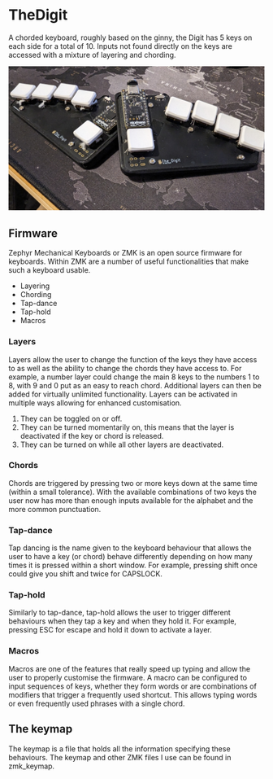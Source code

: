 # TheDigit
A chorded keyboard, roughly based on the ginny, the Digit has 5 keys on each side for a total of 10. Inputs not found directly on the keys are accessed with a mixture of layering and chording.

![The Digit](The_Digit.jpg)

## Firmware
Zephyr Mechanical Keyboards or ZMK is an open source firmware for keyboards. Within ZMK are a number of useful functionalities that make such a keyboard usable.
- Layering
- Chording
- Tap-dance
- Tap-hold
- Macros

### Layers
Layers allow the user to change the function of the keys they have access to as well as the ability to change the chords they have access to. For example, a number layer could change the main 8 keys to the numbers 1 to 8, with 9 and 0 put as an easy to reach chord. Additional layers can then be added for virtually unlimited functionality. Layers can be activated in multiple ways allowing for enhanced customisation.

1. They can be toggled on or off.
2. They can be turned momentarily on, this means that the layer is deactivated if the key or chord is released.
3. They can be turned on while all other layers are deactivated.

### Chords
Chords are triggered by pressing two or more keys down at the same time (within a small tolerance). With the available combinations of two keys the user now has more than enough inputs available for the alphabet and the more common punctuation.

### Tap-dance
Tap dancing is the name given to the keyboard behaviour that allows the user to have a key (or chord) behave differently depending on how many times it is pressed within a short window. For example, pressing shift once could give you shift and twice for CAPSLOCK.

### Tap-hold 
Similarly to tap-dance, tap-hold allows the user to trigger different behaviours when they tap a key and when they hold it. For example, pressing ESC for escape and hold it down to activate a layer.

### Macros
Macros are one of the features that really speed up typing and allow the user to properly customise the firmware. A macro can be configured to input sequences of keys, whether they form words or are combinations of modifiers that trigger a frequently used shortcut. This allows typing words or even frequently used phrases with a single chord. 

## The keymap
The keymap is a file that holds all the information specifying these behaviours. The keymap and other ZMK files I use can be found in zmk_keymap.


